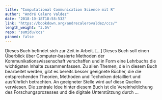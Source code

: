 ```yaml
---
title: "Computational Communication Science mit R"
author: "André Calero Valdez"
date: "2018-10-18T18:58:53Z"
link: "https://bookdown.org/andrecalerovaldez/ccs/"
length_weight: "3.5%"
repo: "sumidu/ccs"
pinned: false
---
```


Dieses Buch befindet sich zur Zeit in Arbeit. [...] Dieses Buch soll einen Überblick über Computer-basierte Methoden der Kommunikationswissenschaft verschaffen und in Form eine Lehrbuchs die wichtigsten Inhalte zusammenfassen. Zu allen Themen, die in diesem Buch bearbeitet werden, gibt es bereits besser geeignete Bücher, die die entsprechenden Theorien, Methoden und Techniken detailliert und ausführlich betrachten. An geeigneter Stelle wird auf diese Quellen verwiesen. Die zentrale Idee hinter diesem Buch ist die Vereinheitlichung des Forschungsprozesses und die digitale Unterstützung durch ...
